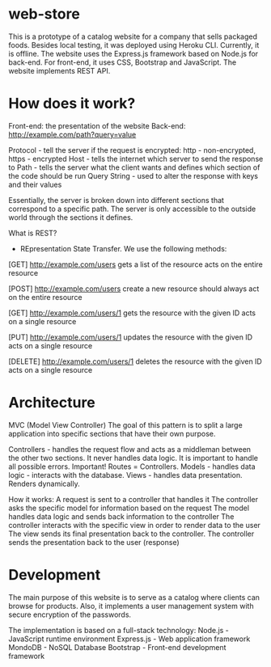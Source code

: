 # web-store

This is a prototype of a catalog website for a company that sells packaged foods. Besides local testing, it was deployed using Heroku CLI. Currently, it is offline. The website uses the Express.js framework based on Node.js for back-end. For front-end, it uses CSS, Bootstrap and JavaScript. The website implements REST API.

# How does it work?

Front-end: the presentation of the website
Back-end: http://example.com/path?query=value

Protocol - tell the server if the request is encrypted: http - non-encrypted, https - encrypted
Host - tells the internet which server to send the response to
Path - tells the server what the client wants and defines which section of the code should be run
Query String - used to alter the response with keys and their values

Essentially, the server is broken down into different sections that correspond to a specific path. The server is only accessible to the outside world through the sections it defines.

What is REST?
- REpresentation State Transfer. We use the following methods:

[GET]
http://example.com/users
gets a list of the resource
acts on the entire resource

[POST]
http://example.com/users
create a new resource
should always act on the entire resource

[GET]
http://example.com/users/1
gets the resource with the given ID
acts on a single resource

[PUT]
http://example.com/users/1
updates the resource with the given ID
acts on a single resource

[DELETE]
http://example.com/users/1
deletes the resource with the given ID
acts on a single resource

# Architecture

MVC (Model View Controller)
The goal of this pattern is to split a large application into specific sections that have their own purpose. 

Controllers - handles the request flow and acts as a middleman between the other two sections. It never handles data logic. It is important to handle all possible errors. Important! Routes = Controllers.
Models - handles data logic - interacts with the database.
Views - handles data presentation. Renders dynamically.

How it works:
A request is sent to a controller that handles it
The controller asks the specific model for information based on the request
The model handles data logic and sends back information to the controller
The controller interacts with the specific view in order to render data to the user
The view sends its final presentation back to the controller.
The controller sends the presentation back to the user (response)

# Development

The main purpose of this website is to serve as a catalog where clients can browse for products. Also, it implements a user management system with secure encryption of the passwords.

The implementation is based on a full-stack technology: 
Node.js - JavaScript runtime environment
Express.js - Web application framework
MondoDB - NoSQL Database
Bootstrap - Front-end development framework
